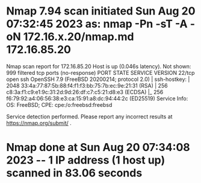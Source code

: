 # Nmap 7.94 scan initiated Sun Aug 20 07:32:45 2023 as: nmap -Pn -sT -A -oN 172.16.x.20/nmap.md 172.16.85.20
Nmap scan report for 172.16.85.20
Host is up (0.046s latency).
Not shown: 999 filtered tcp ports (no-response)
PORT   STATE SERVICE VERSION
22/tcp open  ssh     OpenSSH 7.9 (FreeBSD 20200214; protocol 2.0)
| ssh-hostkey: 
|   2048 33:4a:77:87:5b:88:f4:f1:f3:bb:75:7b:ec:9e:21:31 (RSA)
|   256 c8:3a:f1:c9:e1:9c:31:2d:9d:26:df:c7:c5:21:d8:e3 (ECDSA)
|_  256 f6:79:92:a4:06:56:38:e3:ca:15:91:a8:dc:94:44:2c (ED25519)
Service Info: OS: FreeBSD; CPE: cpe:/o:freebsd:freebsd

Service detection performed. Please report any incorrect results at https://nmap.org/submit/ .
# Nmap done at Sun Aug 20 07:34:08 2023 -- 1 IP address (1 host up) scanned in 83.06 seconds
